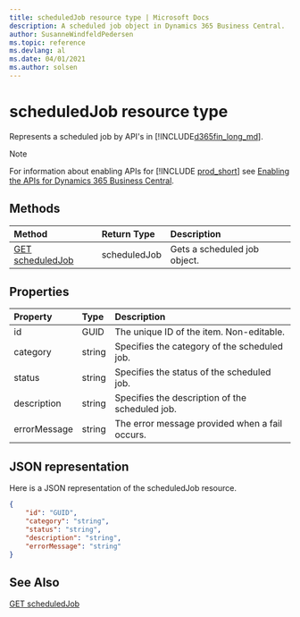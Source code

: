 ```yaml
---
title: scheduledJob resource type | Microsoft Docs
description: A scheduled job object in Dynamics 365 Business Central.
author: SusanneWindfeldPedersen
ms.topic: reference
ms.devlang: al
ms.date: 04/01/2021
ms.author: solsen
---
```


# scheduledJob resource type

<!-- START>DO_NOT_EDIT -->
<!-- IMPORTANT:Do not edit any of the content between here and the END>DO_NOT_EDIT. -->
Represents a scheduled job by API's in [!INCLUDE[d365fin_long_md](../../includes/d365fin_long_md.md)].

> [!NOTE]
> For information about enabling APIs for [!INCLUDE [prod_short](../../includes/prod_short.md)] see [Enabling the APIs for Dynamics 365 Business Central](../../api-reference/v2.0/enabling-apis-for-dynamics-nav.md).

## Methods

| Method | Return Type|Description |
|:--------------------|:-----------|:-------------------------|
|[GET scheduledJob](../api/dynamics_scheduledjob_get.md)|scheduledJob|Gets a scheduled job object.|



## Properties

| Property           | Type   |Description     |
|:-------------------|:-------|:---------------|
|id|GUID|The unique ID of the item. Non-editable.|
|category|string|Specifies the category of the scheduled job.|
|status|string|Specifies the status of the scheduled job.|
|description|string|Specifies the description of the scheduled job.|
|errorMessage|string|The error message provided when a fail occurs.|

## JSON representation

Here is a JSON representation of the scheduledJob resource.


```json
{
    "id": "GUID",
    "category": "string",
    "status": "string",
    "description": "string",
    "errorMessage": "string"
}
```
<!-- IMPORTANT: END>DO_NOT_EDIT -->

## See Also
[GET scheduledJob](../api/dynamics_scheduledjob_get.md)  
